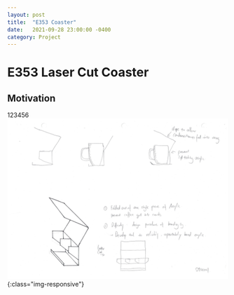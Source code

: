 ```yaml
---
layout: post
title:  "E353 Coaster"
date:   2021-09-28 23:00:00 -0400
category: Project
---
```


# E353 Laser Cut Coaster

## Motivation

123456
![image](/projects/20210928_E353Coaster/pics/initial_concept1.jpg "title"){:class="img-responsive"}

